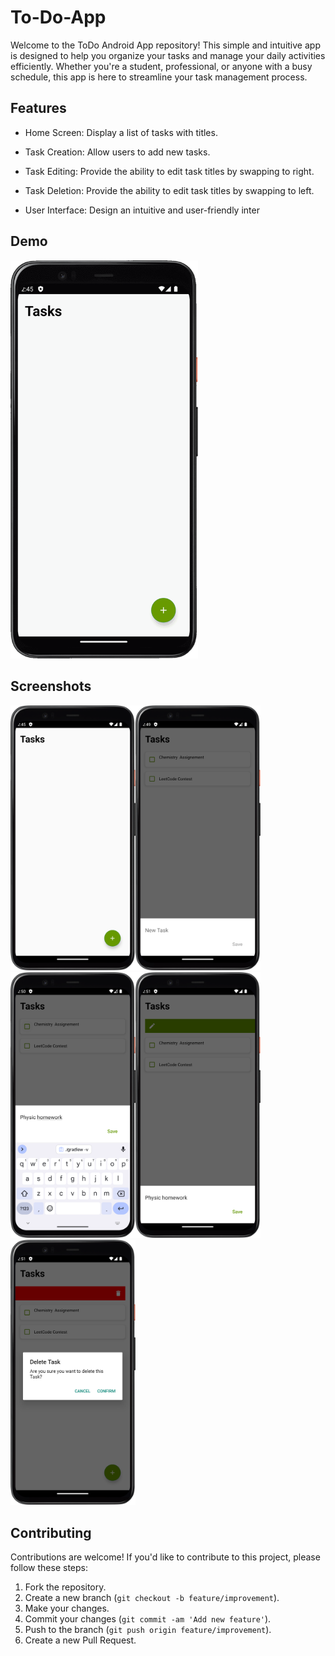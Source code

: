 
# To-Do-App

Welcome to the ToDo Android App repository! This simple and intuitive app is designed to help you organize your tasks and manage your daily activities efficiently. Whether you're a student, professional, or anyone with a busy schedule, this app is here to streamline your task management process.



## Features

- Home Screen: Display a list of tasks with titles.

- Task Creation: Allow users to add new tasks.

- Task Editing: Provide the ability to edit task titles by swapping to right.

- Task Deletion: Provide the ability to edit task titles by swapping to left.

- User Interface: Design an intuitive and user-friendly inter




## Demo

<img src="Gif/Notes.gif" alt="App Demo" width="300"/>


## Screenshots
<img src="Screenshot/MainScreen.png" alt="App Screenshot 1" width="200"/><img src="Screenshot/newtask.png" alt="App Screenshot 2" width="200"/><img src="Screenshot/taskadd.png" alt="App Screenshot 3" width="200"/><img src="Screenshot/Edittask.png" alt="App Screenshot 4" width="200"/><img src="Screenshot/deletetask.png" alt="App Screenshot 5" width="200"/>
## Contributing

Contributions are welcome! If you'd like to contribute to this project, please follow these steps:

1. Fork the repository.
2. Create a new branch (`git checkout -b feature/improvement`).
3. Make your changes.
4. Commit your changes (`git commit -am 'Add new feature'`).
5. Push to the branch (`git push origin feature/improvement`).
6. Create a new Pull Request.

